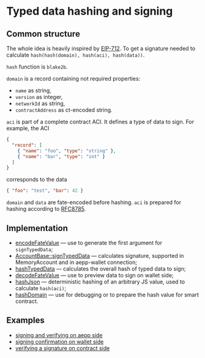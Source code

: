 # Typed data hashing and signing

## Common structure

The whole idea is heavily inspired by [EIP-712](https://eips.ethereum.org/EIPS/eip-712#definition-of-domainseparator). To get a signature needed to calculate `hash(hash(domain), hash(aci), hash(data))`.

`hash` function is `blake2b`.

`domain` is a record containing not required properties:
- `name` as string,
- `version` as integer,
- `networkId` as string,
- `contractAddress` as ct-encoded string.

`aci` is part of a complete contract ACI. It defines a type of data to sign. For example, the ACI
```json
{
  "record": [
    { "name": "foo", "type": "string" },
    { "name": "bar", "type": "int" }
  ]
}
```
corresponds to the data
```json
{ "foo": "test", "bar": 42 }
```

`domain` and `data` are fate-encoded before hashing. `aci` is prepared for hashing according to [RFC8785](https://tools.ietf.org/html/rfc8785).

## Implementation

- [encodeFateValue](https://github.com/aeternity/aepp-sdk-js/blob/5952a7b9f4d0cf30ad7caa0831dfb974d1e91afc/src/utils/typed-data.ts#L44-L52) — use to generate the first argument for `signTypedData`;
- [AccountBase::signTypedData](https://github.com/aeternity/aepp-sdk-js/blob/5952a7b9f4d0cf30ad7caa0831dfb974d1e91afc/src/account/Base.ts#L63-L70) — calculates signature, supported in MemoryAccount and in aepp-wallet connection;
- [hashTypedData](https://github.com/aeternity/aepp-sdk-js/blob/5952a7b9f4d0cf30ad7caa0831dfb974d1e91afc/src/utils/typed-data.ts#L87-L95) — calculates the overall hash of typed data to sign;
- [decodeFateValue](https://github.com/aeternity/aepp-sdk-js/blob/5952a7b9f4d0cf30ad7caa0831dfb974d1e91afc/src/utils/typed-data.ts#L55-L63) — use to preview data to sign on wallet side;
- [hashJson](https://github.com/aeternity/aepp-sdk-js/blob/5952a7b9f4d0cf30ad7caa0831dfb974d1e91afc/src/utils/typed-data.ts#L16-L18) — deterministic hashing of an arbitrary JS value, used to calculate `hash(aci)`;
- [hashDomain](https://github.com/aeternity/aepp-sdk-js/blob/5952a7b9f4d0cf30ad7caa0831dfb974d1e91afc/src/utils/typed-data.ts#L68-L85) — use for debugging or to prepare the hash value for smart contract.

## Examples

- [signing and verifying on aepp side](https://github.com/aeternity/aepp-sdk-js/blob/5952a7b9f4d0cf30ad7caa0831dfb974d1e91afc/examples/browser/aepp/src/TypedData.vue)
- [signing confirmation on wallet side](https://github.com/aeternity/aepp-sdk-js/blob/5952a7b9f4d0cf30ad7caa0831dfb974d1e91afc/examples/browser/wallet-iframe/src/App.vue#L105-L111)
- [verifying a signature on contract side](https://github.com/aeternity/aepp-sdk-js/blob/5952a7b9f4d0cf30ad7caa0831dfb974d1e91afc/test/integration/typed-data.ts#L97-L128)

